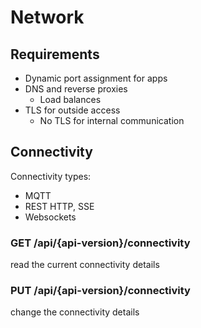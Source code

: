 # Network

## Requirements
- Dynamic port assignment for apps
- DNS and reverse proxies
    - Load balances
- TLS for outside access
    - No TLS for internal communication

## Connectivity

Connectivity types:
- MQTT
- REST HTTP, SSE
- Websockets

### GET /api/{api-version}/connectivity
read the current connectivity details

### PUT /api/{api-version}/connectivity
change the connectivity details
